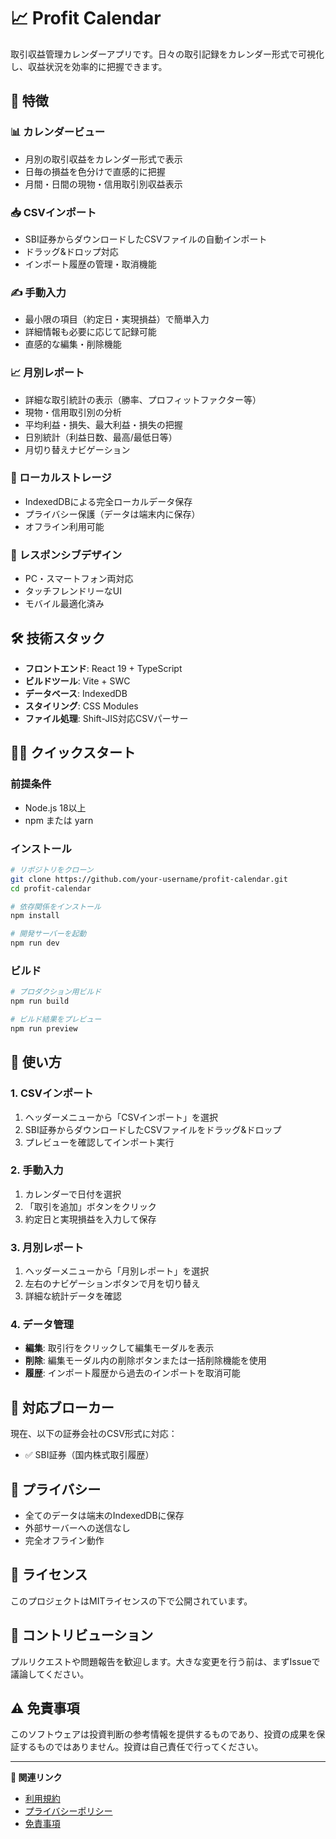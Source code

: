 # 📈 Profit Calendar

取引収益管理カレンダーアプリです。日々の取引記録をカレンダー形式で可視化し、収益状況を効率的に把握できます。

## 🚀 特徴

### 📊 カレンダービュー
- 月別の取引収益をカレンダー形式で表示
- 日毎の損益を色分けで直感的に把握
- 月間・日間の現物・信用取引別収益表示

### 📥 CSVインポート
- SBI証券からダウンロードしたCSVファイルの自動インポート
- ドラッグ&ドロップ対応
- インポート履歴の管理・取消機能

### ✍️ 手動入力
- 最小限の項目（約定日・実現損益）で簡単入力
- 詳細情報も必要に応じて記録可能
- 直感的な編集・削除機能

### 📈 月別レポート
- 詳細な取引統計の表示（勝率、プロフィットファクター等）
- 現物・信用取引別の分析
- 平均利益・損失、最大利益・損失の把握
- 日別統計（利益日数、最高/最低日等）
- 月切り替えナビゲーション

### 💾 ローカルストレージ
- IndexedDBによる完全ローカルデータ保存
- プライバシー保護（データは端末内に保存）
- オフライン利用可能

### 📱 レスポンシブデザイン
- PC・スマートフォン両対応
- タッチフレンドリーなUI
- モバイル最適化済み

## 🛠️ 技術スタック

- **フロントエンド**: React 19 + TypeScript
- **ビルドツール**: Vite + SWC
- **データベース**: IndexedDB
- **スタイリング**: CSS Modules
- **ファイル処理**: Shift-JIS対応CSVパーサー

## 🏃‍♂️ クイックスタート

### 前提条件
- Node.js 18以上
- npm または yarn

### インストール

```bash
# リポジトリをクローン
git clone https://github.com/your-username/profit-calendar.git
cd profit-calendar

# 依存関係をインストール
npm install

# 開発サーバーを起動
npm run dev
```

### ビルド

```bash
# プロダクション用ビルド
npm run build

# ビルド結果をプレビュー
npm run preview
```

## 📖 使い方

### 1. CSVインポート
1. ヘッダーメニューから「CSVインポート」を選択
2. SBI証券からダウンロードしたCSVファイルをドラッグ&ドロップ
3. プレビューを確認してインポート実行

### 2. 手動入力
1. カレンダーで日付を選択
2. 「取引を追加」ボタンをクリック
3. 約定日と実現損益を入力して保存

### 3. 月別レポート
1. ヘッダーメニューから「月別レポート」を選択
2. 左右のナビゲーションボタンで月を切り替え
3. 詳細な統計データを確認

### 4. データ管理
- **編集**: 取引行をクリックして編集モーダルを表示
- **削除**: 編集モーダル内の削除ボタンまたは一括削除機能を使用
- **履歴**: インポート履歴から過去のインポートを取消可能

## 🎯 対応ブローカー

現在、以下の証券会社のCSV形式に対応：
- ✅ SBI証券（国内株式取引履歴）

## 🔐 プライバシー

- 全てのデータは端末のIndexedDBに保存
- 外部サーバーへの送信なし
- 完全オフライン動作

## 📄 ライセンス

このプロジェクトはMITライセンスの下で公開されています。

## 🤝 コントリビューション

プルリクエストや問題報告を歓迎します。大きな変更を行う前は、まずIssueで議論してください。

## ⚠️ 免責事項

このソフトウェアは投資判断の参考情報を提供するものであり、投資の成果を保証するものではありません。投資は自己責任で行ってください。

---

**🔗 関連リンク**
- [利用規約](./src/components/TermsOfService.tsx)
- [プライバシーポリシー](./src/components/PrivacyPolicy.tsx)
- [免責事項](./src/components/Disclaimer.tsx)